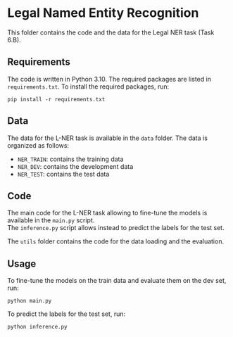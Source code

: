 # Legal Named Entity Recognition
This folder contains the code and the data for the Legal NER task (Task 6.B).


## Requirements
The code is written in Python 3.10. The required packages are listed in `requirements.txt`. To install the required packages, run:

    pip install -r requirements.txt


## Data
The data for the L-NER task is available in the `data` folder. The data is organized as follows:

- `NER_TRAIN`: contains the training data
- `NER_DEV`: contains the development data
- `NER_TEST`: contains the test data


## Code 
The main code for the L-NER task allowing to fine-tune the models is available in the `main.py` script.  
The `inference.py` script allows instead to predict the labels for the test set.

The `utils` folder contains the code for the data loading and the evaluation.


## Usage
To fine-tune the models on the train data and evaluate them on the dev set, run:

    python main.py

To predict the labels for the test set, run:

    python inference.py
